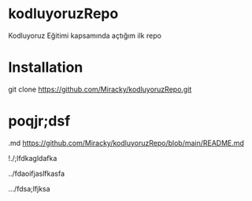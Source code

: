 # kodluyoruzRepo
Kodluyoruz Eğitimi kapsamında açtığım ilk repo

# Installation
git clone https://github.com/Miracky/kodluyoruzRepo.git

# poqjr;dsf
.md https://github.com/Miracky/kodluyoruzRepo/blob/main/README.md

!./;lfdkagldafka

../fdaoifjaslfkasfa

.../fdsa;lfjksa
